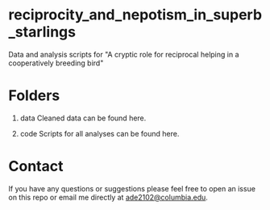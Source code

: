 # reciprocity_and_nepotism_in_superb_starlings

Data and analysis scripts for "A cryptic role for reciprocal helping in a cooperatively breeding bird"

# Folders
1. data
   Cleaned data can be found here.

2. code
   Scripts for all analyses can be found here.

# Contact
If you have any questions or suggestions please feel free to open an issue on this repo or email me directly at ade2102@columbia.edu.
